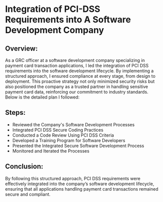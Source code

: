 # Integration of PCI-DSS Requirements into A Software Development Company

<h2>Overview:</h2>
As a GRC officer at a software development company specializing in payment card transaction applications, I led the integration of PCI DSS requirements into the software development lifecycle. By implementing a structured approach, I ensured compliance at every stage, from design to deployment. This proactive strategy not only minimized security risks but also positioned the company as a trusted partner in handling sensitive payment card data, reinforcing our commitment to industry standards. Below is the detailed plan I followed:  
<br />


<h2>Steps:</h2>

- Reviewed the Company's Software Development Processes
- Integrated PCI DSS Secure Coding Practices
- Conducted a Code Review Using PCI DSS Criteria
- Developed a Training Program for Software Developers
- Presented the Integrated Secure Software Development Process
- Monitored and Iterated the Processes

<h2>Conclusion:</h2>

By following this structured approach, PCI DSS requirements were effectively integrated into the company’s software development lifecycle, ensuring that all applications handling payment card transactions remained secure and compliant.
